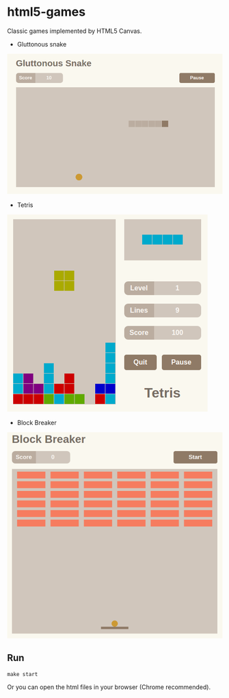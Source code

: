 # html5-games

Classic games implemented by HTML5 Canvas.

+ Gluttonous snake
  
![Gluttonous Snake](img/Gluttonous-Snake.png)

+ Tetris
 
![Tetris](img/Tetris.png)

+ Block Breaker

![Block Breaker](img/Block-Breaker.png)

## Run

```Shell
make start
```

Or you can open the html files in your browser (Chrome recommended).
